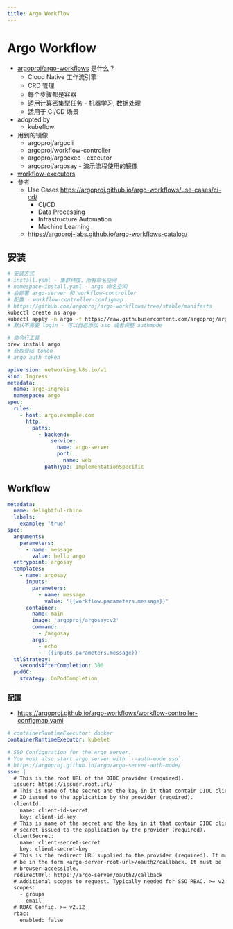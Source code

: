```yaml
---
title: Argo Workflow
---
```


# Argo Workflow

- [argoproj/argo-workflows](https://github.com/argoproj/argo-workflows) 是什么？
  - Cloud Native 工作流引擎
  - CRD 管理
  - 每个步骤都是容器
  - 适用计算密集型任务 - 机器学习, 数据处理
  - 适用于 CI/CD 场景
- adopted by
  - kubeflow
- 用到的镜像
  - argoproj/argocli
  - argoproj/workflow-controller
  - argoproj/argoexec - executor
  - argoproj/argosay - 演示流程使用的镜像
- [workflow-executors](https://argoproj.github.io/argo-workflows/workflow-executors/)
- 参考
  - Use Cases https://argoproj.github.io/argo-workflows/use-cases/ci-cd/
    - CI/CD
    - Data Processing
    - Infrastructure Automation
    - Machine Learning
  - https://argoproj-labs.github.io/argo-workflows-catalog/

## 安装

```bash
# 安装方式
# install.yaml - 集群纬度，所有命名空间
# namespace-install.yaml - argo 命名空间
# 会部署 argo-server 和 workflow-controller
# 配置 - workflow-controller-configmap
# https://github.com/argoproj/argo-workflows/tree/stable/manifests
kubectl create ns argo
kubectl apply -n argo -f https://raw.githubusercontent.com/argoproj/argo-workflows/stable/manifests/namespace-install.yaml
# 默认不需要 login - 可以自己添加 sso 或者调整 authmode

# 命令行工具
brew install argo
# 获取登陆 token
# argo auth token
```

```yaml
apiVersion: networking.k8s.io/v1
kind: Ingress
metadata:
  name: argo-ingress
  namespace: argo
spec:
  rules:
    - host: argo.example.com
      http:
        paths:
          - backend:
              service:
                name: argo-server
                port:
                  name: web
            pathType: ImplementationSpecific
```

## Workflow

```yaml
metadata:
  name: delightful-rhino
  labels:
    example: 'true'
spec:
  arguments:
    parameters:
      - name: message
        value: hello argo
  entrypoint: argosay
  templates:
    - name: argosay
      inputs:
        parameters:
          - name: message
            value: '{{workflow.parameters.message}}'
      container:
        name: main
        image: 'argoproj/argosay:v2'
        command:
          - /argosay
        args:
          - echo
          - '{{inputs.parameters.message}}'
  ttlStrategy:
    secondsAfterCompletion: 300
  podGC:
    strategy: OnPodCompletion
```

### 配置

- https://argoproj.github.io/argo-workflows/workflow-controller-configmap.yaml

```yaml
# containerRuntimeExecutor: docker
containerRuntimeExecutor: kubelet

# SSO Configuration for the Argo server.
# You must also start argo server with `--auth-mode sso`.
# https://argoproj.github.io/argo/argo-server-auth-mode/
sso: |
  # This is the root URL of the OIDC provider (required).
  issuer: https://issuer.root.url/
  # This is name of the secret and the key in it that contain OIDC client
  # ID issued to the application by the provider (required).
  clientId:
    name: client-id-secret
    key: client-id-key
  # This is name of the secret and the key in it that contain OIDC client
  # secret issued to the application by the provider (required).
  clientSecret:
    name: client-secret-secret
    key: client-secret-key
  # This is the redirect URL supplied to the provider (required). It must
  # be in the form <argo-server-root-url>/oauth2/callback. It must be
  # browser-accessible.
  redirectUrl: https://argo-server/oauth2/callback
  # Additional scopes to request. Typically needed for SSO RBAC. >= v2.12
  scopes:
    - groups
    - email
  # RBAC Config. >= v2.12
  rbac:
    enabled: false
```
